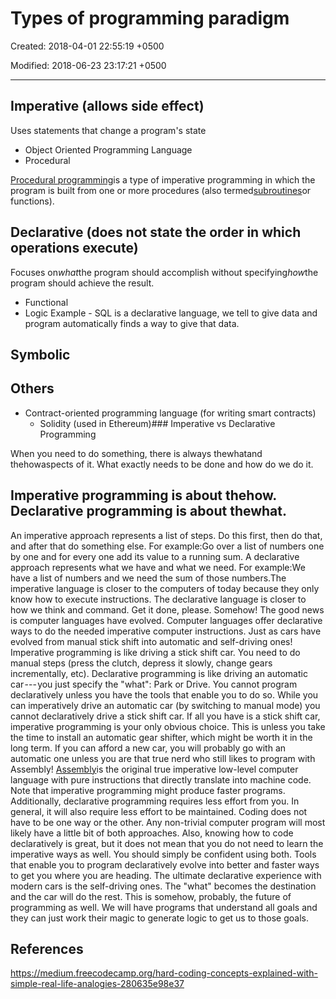 # Types of programming paradigm

Created: 2018-04-01 22:55:19 +0500

Modified: 2018-06-23 23:17:21 +0500

---

## Imperative (allows side effect)

Uses statements that change a program's state
-   Object Oriented Programming Language
-   Procedural

[Procedural programming](https://en.wikipedia.org/wiki/Procedural_programming)is a type of imperative programming in which the program is built from one or more procedures (also termed[subroutines](https://en.wikipedia.org/wiki/Subroutine)or functions).
## Declarative (does not state the order in which operations execute)

Focuses on*what*the program should accomplish without specifying*how*the program should achieve the result.
-   Functional
-   Logic
Example - SQL is a declarative language, we tell to give data and program automatically finds a way to give that data.
## Symbolic
## Others
-   Contract-oriented programming language (for writing smart contracts)
    -   Solidity (used in Ethereum)### Imperative vs Declarative Programming

When you need to do something, there is always thewhatand thehowaspects of it. What exactly needs to be done and how do we do it.
## Imperative programming is about thehow. Declarative programming is about thewhat.
An imperative approach represents a list of steps. Do this first, then do that, and after that do something else. For example:Go over a list of numbers one by one and for every one add its value to a running sum.
A declarative approach represents what we have and what we need. For example:We have a list of numbers and we need the sum of those numbers.The imperative language is closer to the computers of today because they only know how to execute instructions. The declarative language is closer to how we think and command. Get it done, please. Somehow!
The good news is computer languages have evolved. Computer languages offer declarative ways to do the needed imperative computer instructions. Just as cars have evolved from manual stick shift into automatic and self-driving ones!
Imperative programming is like driving a stick shift car. You need to do manual steps (press the clutch, depress it slowly, change gears incrementally, etc). Declarative programming is like driving an automatic car --- you just specify the "what": Park or Drive.
You cannot program declaratively unless you have the tools that enable you to do so. While you can imperatively drive an automatic car (by switching to manual mode) you cannot declaratively drive a stick shift car. If all you have is a stick shift car, imperative programming is your only obvious choice. This is unless you take the time to install an automatic gear shifter, which might be worth it in the long term. If you can afford a new car, you will probably go with an automatic one unless you are that true nerd who still likes to program with Assembly!
[Assembly](https://en.wikipedia.org/wiki/Assembly_language)is the original true imperative low-level computer language with pure instructions that directly translate into machine code.
Note that imperative programming might produce faster programs. Additionally, declarative programming requires less effort from you. In general, it will also require less effort to be maintained. Coding does not have to be one way or the other. Any non-trivial computer program will most likely have a little bit of both approaches. Also, knowing how to code declaratively is great, but it does not mean that you do not need to learn the imperative ways as well. You should simply be confident using both.
Tools that enable you to program declaratively evolve into better and faster ways to get you where you are heading. The ultimate declarative experience with modern cars is the self-driving ones. The "what" becomes the destination and the car will do the rest. This is somehow, probably, the future of programming as well. We will have programs that understand all goals and they can just work their magic to generate logic to get us to those goals.
## References

<https://medium.freecodecamp.org/hard-coding-concepts-explained-with-simple-real-life-analogies-280635e98e37>
